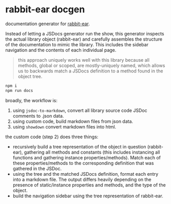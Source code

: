 # rabbit-ear docgen

documentation generator for [rabbit-ear](https://rabbitear.org).

Instead of letting a JSDocs generator run the show, this generator inspects the actual library object (rabbit-ear) and carefully assembles the structure of the documentation to mimic the library. This includes the sidebar navigation and the contents of each individual page.

> this approach uniquely works well with this library because all methods, global or scoped, are mostly-uniquely named, which allows us to backwards match a JSDocs definition to a method found in the object tree.

```bash
npm i
npm run docs
```

broadly, the workflow is:

1. using `jsdoc-to-markdown`, convert all library source code JSDoc comments to .json data.
2. using custom code, build markdown files from json data.
3. using `showdown` convert markdown files into html.

the custom code (step 2) does three things:

- recursively build a tree representation of the object in question (rabbit-ear), gathering all methods and constants (this includes instancing all functions and gathering instance properties/methods). Match each of these properties/methods to the corresponding definition that was gathered in the JSDoc.
- using the tree and the matched JSDocs definition, format each entry into a markdown file. The output differs heavily depending on the presence of static/instance properties and methods, and the type of the object.
- build the navigation sidebar using the tree representation of rabbit-ear.
